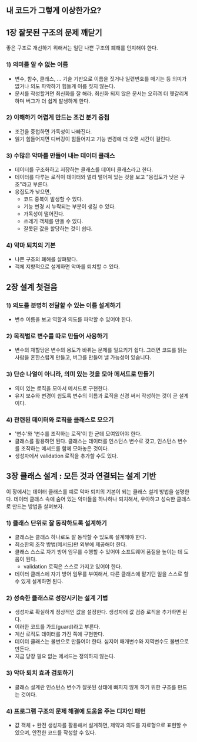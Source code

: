 ## 내 코드가 그렇게 이상한가요?

## 1장 잘못된 구조의 문제 깨닫기

좋은 구조로 개선하기 위해서는 일단 나쁜 구조의 폐해를 인지해야 한다.

### 1) 의미를 알 수 없는 이름

- 변수, 함수, 클래스, ... 기술 기반으로 이름을 짓거나 일련번호를 매기는 등 의미가 없거나 의도 파악하기 힘들게 이름 짓지 않는다.
- 문서를 작성할거면 최신화를 잘 해라. 최신화 되지 않은 문서는 오히려 더 헷갈리게 하며 버그가 더 쉽게 발생하게 한다.

### 2) 이해하기 어렵게 만드는 조건 분기 중첩

- 조건을 중첩하면 가독성이 나빠진다.
- 읽기 힘들어지면 디버깅이 힘들어지고 기능 변경에 더 오랜 시간이 걸린다.

### 3) 수많은 악마를 만들어 내는 데이터 클래스

- 데이터를 구조화하고 저장하는 클래스를 데이터 클래스라고 한다.
- 데이터를 다루는 로직이 데이터와 멀리 떨어져 있는 것을 보고 "응집도가 낮은 구조"라고 부른다.
- 응집도가 낮으면,
  - 코드 중복이 발생할 수 있다.
  - 기능 변경 시 누락되는 부분이 생길 수 있다.
  - 가독성이 떨어진다.
  - 쓰레기 객체를 만들 수 있다.
  - 잘못된 값을 할당하는 것이 쉽다.

### 4) 악마 퇴치의 기본

- 나쁜 구조의 폐해를 살펴봤다.
- 객체 지향적으로 설계하면 악마를 퇴치할 수 있다.

## 2장 설계 첫걸음

### 1) 의도를 분명히 전달할 수 있는 이름 설계하기

- 변수 이름을 보고 역할과 의도를 파악할 수 있어야 한다.

### 2) 목적별로 변수를 따로 만들어 사용하기

- 변수의 재할당은 변수의 용도가 바뀌는 문제를 일으키기 쉽다.
그러면 코드를 읽는 사람을 혼한스럽게 만들고, 버그를 만들어 낼 가능성이 있습니다.

### 3) 단순 나열이 아니라, 의미 있는 것을 모아 메서드로 만들기

- 의미 있는 로직을 모아서 메서드로 구현한다.
- 유지 보수와 변경이 쉽도록 변수의 이름과 로직을 신경 써서 작성하는 것이 곧 설계이다.

### 4) 관련된 데이터와 로직을 클래스로 모으기

- '변수'와 '변수를 조작하는 로직'이 한 군데 모여있어야 한다.
- 클래스를 활용하면 된다. 클래스는 데이터를 인스턴스 변수로 갖고, 인스턴스 변수를 조작하는 메서드를 함께 모아놓은 것이다.
- 생성자에서 validation 로직을 추가할 수도 있다.

## 3장 클래스 설계 : 모든 것과 연결되는 설계 기반

이 장에서는 데이터 클래스를 예로 악마 퇴치의 기본이 되는 클래스 설계 방법을 설명한다.
데이터 클래스 속에 숨어 있는 악마들을 하나하나 퇴치해서, 우아하고 성숙한 클래스로 만드는 방법을 살펴보자.

### 1) 클래스 단위로 잘 동작하도록 설계하기

- 클래스는 클래스 하나로도 잘 동작할 수 있도록 설계해야 한다.
- 최소한의 조작 방법(메서드)만 외부에 제공해야 한다.
- 클래스 스스로 자기 방어 임무를 수행할 수 있어야 소프트웨어 품질을 높이는 데 도움이 된다.
  - validation 로직은 스스로 가지고 있어야 한다.
- 데이터 클래스에 자기 방어 임무를 부여해서, 다른 클래스에 맡기던 일을 스스로 할 수 있게 설계하면 된다.

### 2) 성숙한 클래스로 성장시키는 설계 기법

- 생성자로 확실하게 정상적인 값을 설정한다. 생성자에 값 검증 로직을 추가하면 된다.
- 이러한 코드를 가드(guard)라고 부른다.
- 계산 로직도 데이터를 가진 쪽에 구현한다.
- 데이터 클래스는 불변으로 만들어야 한다. 심지어 매개변수와 지역변수도 불변으로 만든다.
- 지금 당장 필요 없는 메서드는 정의하지 않는다.

### 3) 악마 퇴치 효과 검토하기

- 클래스 설계란 인스턴스 변수가 잘못된 상태에 빠지지 않게 하기 위한 구조를 만드는 것이다.

### 4) 프로그램 구조의 문제 해결에 도움을 주는 디자인 패턴

- 값 객체 + 완전 생성자를 활용해서 설계하면, 제약과 의도를 자료형으로 표현할 수 있으며, 안전한 코드를 작성할 수 있다.

